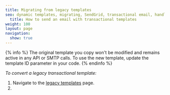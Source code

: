 ```yaml
---
title: Migrating from legacy templates
seo: dynamic templates, migrating, SendGrid, transactional email, handlebars
  title: How to send an email with transactional templates
weight: 100
layout: page
navigation:
  show: true
---
```




{% info %}
The original template you copy won't be modified and remains active in any API or SMTP calls. To use the new template, update the template ID parameter in your code.
{% endinfo %}


*To convert a legacy transactional template:*

1. Navigate to the [legacy templates](https://sendgrid.com/templates) page. 
1. 